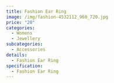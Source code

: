 ```yaml
---
title: Fashion Ear Ring
image: /img/fashion-4532112_960_720.jpg
price: "20"
categories:
  - Womens
  - Jewellery
subcategories:
  - Accessories
details:
  - Fashion Ear Ring
specification:
  - Fashion Ear Ring
---
```

